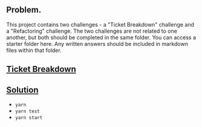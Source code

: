 ## Problem.

This project contains two challenges - a "Ticket Breakdown" challenge and a "Refactoring" challenge. The two challenges are not related to one another, but both should be completed in the same folder. You can access a starter folder here. Any written answers should be included in markdown files within that folder.

## [Ticket Breakdown](TicketBreakdown.md)

## [Solution](Refactoring.md)

- `yarn`
- `yarn test`
- `yarn start`
